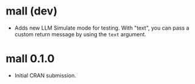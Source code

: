 # mall (dev)

* Adds new LLM Simulate mode for testing. With "text", you can pass a custom
return message by using the `text` argument.

# mall 0.1.0

* Initial CRAN submission.
